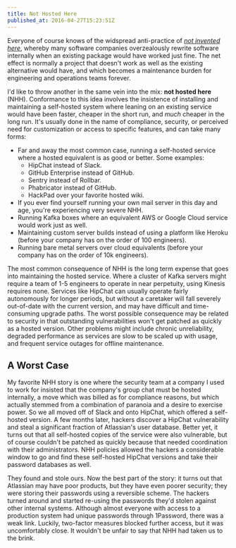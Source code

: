 ```yaml
---
title: Not Hosted Here
published_at: 2016-04-27T15:23:51Z
---
```


Everyone of course knows of the widspread anti-practice of [_not invented
here_][not-invented-here], whereby many software companies overzealously
rewrite software internally when an existing package would have worked just
fine. The net effect is normally a project that doesn't work as well as the
existing alternative would have, and which becomes a maintenance burden for
engineering and operations teams forever.

I'd like to throw another in the same vein into the mix: **not hosted here**
(NHH). Conformance to this idea involves the insistence of installing and
maintaining a self-hosted system where leaning on an existing service would
have been faster, cheaper in the short run, and _much_ cheaper in the long run.
It's usually done in the name of compliance, security, or perceived need for
customization or access to specific features, and can take many forms:

* Far and away the most common case, running a self-hosted service where a
  hosted equivalent is as good or better. Some examples:
    * HipChat instead of Slack.
    * GitHub Enterprise instead of GitHub.
    * Sentry instead of Rollbar.
    * Phabricator instead of GitHub.
    * HackPad over your favorite hosted wiki.
* If you ever find yourself running your own mail server in this day and age,
  you're experiencing very severe NHH.
* Running Kafka boxes where an equivalent AWS or Google Cloud service would
  work just as well.
* Maintaining custom server builds instead of using a platform like Heroku
  (before your company has on the order of 100 engineers).
* Running bare metal servers over cloud equivalents (before your company has on
  the order of 10k engineers).

The most common consequence of NHH is the long term expense that goes into
maintaining the hosted service. Where a cluster of Kafka servers might require
a team of 1-5 engineers to operate in near perpetuity, using Kinesis requires
none. Services like HipChat can usually operate fairly autonomously for longer
periods, but without a caretaker will fall severely out-of-date with the
current version, and may have difficult and time-consuming upgrade paths. The
worst possible consequence may be related to security in that outstanding
vulnerabilities won't get patched as quickly as a hosted version. Other
problems might include chronic unreliability, degraded performance as services
are slow to be scaled up with usage, and frequent service outages for offline
maintenance.

## A Worst Case

My favorite NHH story is one where the security team at a company I used to
work for insisted that the company's group chat must be hosted internally, a
move which was billed as for compliance reasons, but which actually stemmed
from a combination of paranoia and a desire to exercise power. So we all moved
off of Slack and onto HipChat, which offered a self-hosted version. A few
months later, hackers discover a HipChat vulnerability and steal a significant
fraction of Atlassian's user database. Better yet, it turns out that all
self-hosted copies of the service were also vulnerable, but of course couldn't
be patched as quickly because that needed coordination with their
administrators. NHH policies allowed the hackers a considerable window to go
and find these self-hosted HipChat versions and take their password databases
as well.

They found and stole ours. Now the best part of the story: it turns out that
Atlassian may have poor products, but they have even poorer security; they were
storing their passwords using a reversible scheme. The hackers turned around
and started re-using the passwords they'd stolen against other internal
systems. Although almost everyone with access to a production system had unique
passwords through 1Password, there was a weak link. Luckily, two-factor
measures blocked further access, but it was uncomfortably close. It wouldn't be
unfair to say that NHH had taken us to the brink.

[not-invented-here]: https://en.wikipedia.org/wiki/Not_invented_here
